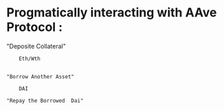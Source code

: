 # Progmatically interacting with AAve Protocol :

"Deposite Collateral"

        Eth/Wth


    "Borrow Another Asset"

        DAI

    "Repay the Borrowed  Dai"
